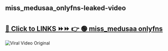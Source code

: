 
 ## miss_medusaa_onlyfns-leaked-video 

# <h2><a href="https://clipsfans.com/miss_medusaa_onlyfns&ref=git">🔗 Click to LINKS ⏩⏩ 👉 🟢 miss_medusaa onlyfns </a></h2>

<a href="https://clipsfans.com/miss_medusaa_onlyfns&ref=git" rel="nofollow" data-target="animated-image.originalLink"><img src="https://i.ibb.co.com/xMMVF88/686577567.gif" alt="Viral Video Original" style="max-width: 100%; display: inline-block;" data-target="animated-image.originalImage"></a>
